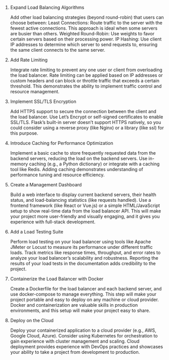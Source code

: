 1. Expand Load Balancing Algorithms

    Add other load balancing strategies (beyond round-robin) that users can choose between:
        Least Connections: Route traffic to the server with the fewest active connections. This approach is ideal when some servers are busier than others.
        Weighted Round-Robin: Use weights to favor certain servers based on their processing power.
        IP Hashing: Use client IP addresses to determine which server to send requests to, ensuring the same client connects to the same server.

2. Add Rate Limiting

    Integrate rate limiting to prevent any one user or client from overloading the load balancer.
    Rate limiting can be applied based on IP addresses or custom headers and can block or throttle traffic that exceeds a certain threshold.
    This demonstrates the ability to implement traffic control and resource management.

3. Implement SSL/TLS Encryption

    Add HTTPS support to secure the connection between the client and the load balancer.
    Use Let’s Encrypt or self-signed certificates to enable SSL/TLS. Flask’s built-in server doesn’t support HTTPS natively, so you could consider using a reverse proxy (like Nginx) or a library (like ssl) for this purpose.

4. Introduce Caching for Performance Optimization

    Implement a basic cache to store frequently requested data from the backend servers, reducing the load on the backend servers.
    Use in-memory caching (e.g., a Python dictionary) or integrate with a caching tool like Redis.
    Adding caching demonstrates understanding of performance tuning and resource efficiency.

5. Create a Management Dashboard

    Build a web interface to display current backend servers, their health status, and load-balancing statistics (like requests handled).
    Use a frontend framework (like React or Vue.js) or a simple HTML/JavaScript setup to show real-time data from the load balancer API.
    This will make your project more user-friendly and visually engaging, and it gives you experience with full-stack development.

6. Add a Load Testing Suite

    Perform load testing on your load balancer using tools like Apache JMeter or Locust to measure its performance under different traffic loads.
    Track metrics like response times, throughput, and error rates to analyze your load balancer’s scalability and robustness.
    Reporting the results of your load tests in the documentation adds credibility to the project.

7. Containerize the Load Balancer with Docker

    Create a Dockerfile for the load balancer and each backend server, and use docker-compose to manage everything.
    This step will make your project portable and easy to deploy on any machine or cloud provider.
    Docker and containerization are valuable skills in production environments, and this setup will make your project easy to share.

8. Deploy on the Cloud

    Deploy your containerized application to a cloud provider (e.g., AWS, Google Cloud, Azure).
    Consider using Kubernetes for orchestration to gain experience with cluster management and scaling.
    Cloud deployment provides experience with DevOps practices and showcases your ability to take a project from development to production.

